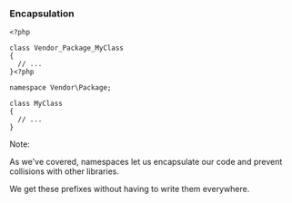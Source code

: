 ### Encapsulation

<pre class="fragment-replacement"><code class="hljs lang-php fragment fade-out" data-fragment-index="0">&lt;?php

class Vendor_Package_MyClass
{
  // ...
}</code><code class="hljs lang-php fragment fade-in" data-fragment-index="0">&lt;?php

namespace Vendor\Package;

class MyClass
{
  // ...
}</code></pre>

Note:

As we've covered, namespaces let us encapsulate our code and prevent collisions with other libraries.

We get these prefixes without having to write them everywhere.
